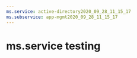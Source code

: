 ```yaml
---
ms.service: active-directory2020_09_28_11_15_17
ms.subservice: app-mgmt2020_09_28_11_15_17
---
```

 # ms.service testing